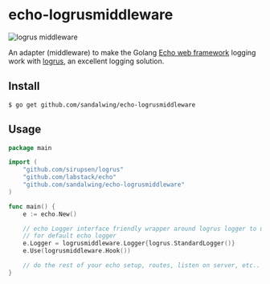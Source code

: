 # echo-logrusmiddleware

![logrus middleware](/logrus.png)

An adapter (middleware) to make the Golang [Echo web
framework](https://github.com/labstack/echo) logging work with
[logrus](https://github.com/Sirupsen/logrus), an excellent logging solution.

## Install

```
$ go get github.com/sandalwing/echo-logrusmiddleware
```

## Usage

```go
package main

import (
	"github.com/sirupsen/logrus"
	"github.com/labstack/echo"
	"github.com/sandalwing/echo-logrusmiddleware"
)

func main() {
	e := echo.New()

	// echo Logger interface friendly wrapper around logrus logger to use it
	// for default echo logger
	e.Logger = logrusmiddleware.Logger{logrus.StandardLogger()}
	e.Use(logrusmiddleware.Hook())

	// do the rest of your echo setup, routes, listen on server, etc..
}
```
